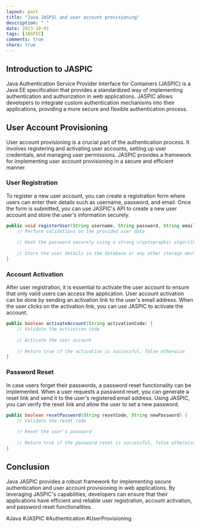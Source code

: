 ```yaml
---
layout: post
title: "Java JASPIC and user account provisioning"
description: " "
date: 2023-10-01
tags: [JASPIC]
comments: true
share: true
---
```


## Introduction to JASPIC

Java Authentication Service Provider Interface for Containers (JASPIC) is a Java EE specification that provides a standardized way of implementing authentication and authorization in web applications. JASPIC allows developers to integrate custom authentication mechanisms into their applications, providing a more secure and flexible authentication process.

## User Account Provisioning

User account provisioning is a crucial part of the authentication process. It involves registering and activating user accounts, setting up user credentials, and managing user permissions. JASPIC provides a framework for implementing user account provisioning in a secure and efficient manner.

### User Registration

To register a new user account, you can create a registration form where users can enter their details such as username, password, and email. Once the form is submitted, you can use JASPIC's API to create a new user account and store the user's information securely.

```java
public void registerUser(String username, String password, String email) {
    // Perform validations on the provided user data
    
    // Hash the password securely using a strong cryptographic algorithm
    
    // Store the user details in the database or any other storage mechanism
}
```

### Account Activation

After user registration, it is essential to activate the user account to ensure that only valid users can access the application. User account activation can be done by sending an activation link to the user's email address. When the user clicks on the activation link, you can use JASPIC to activate the account.

```java
public boolean activateAccount(String activationCode) {
    // Validate the activation code
    
    // Activate the user account
    
    // Return true if the activation is successful, false otherwise
}
```

### Password Reset

In case users forget their passwords, a password reset functionality can be implemented. When a user requests a password reset, you can generate a reset link and send it to the user's registered email address. Using JASPIC, you can verify the reset link and allow the user to set a new password.

```java
public boolean resetPassword(String resetCode, String newPassword) {
    // Validate the reset code
    
    // Reset the user's password
    
    // Return true if the password reset is successful, false otherwise
}
```

## Conclusion

Java JASPIC provides a robust framework for implementing secure authentication and user account provisioning in web applications. By leveraging JASPIC's capabilities, developers can ensure that their applications have efficient and reliable user registration, account activation, and password reset functionalities.

#Java #JASPIC #Authentication #UserProvisioning